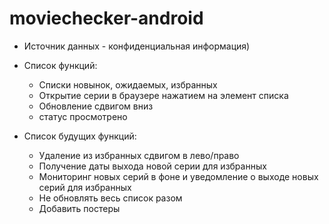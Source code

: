 # moviechecker-android

- Источник данных - конфиденциальная информация)

- Список функций:
    - Списки новынок, ожидаемых, избранных
    - Открытие серии в браузере нажатием на элемент списка
    - Обновление сдвигом вниз 
    - статус просмотрено

- Список будущих функций:
    - Удаление из избранных сдвигом в лево/право
    - Получение даты выхода новой серии для избранных
    - Мониторинг новых серий в фоне и уведомление о выходе новых серий для избранных
    - Не обновлять весь список разом
    - Добавить постеры
